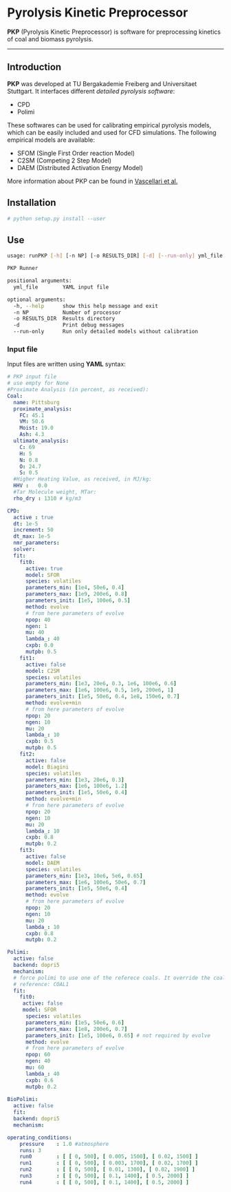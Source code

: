 Pyrolysis Kinetic Preprocessor
================
**PKP** (Pyrolysis Kinetic Preprocessor) is software for preprocessing
kinetics of coal and biomass pyrolysis.

----

## Introduction

**PKP** was developed at TU Bergakademie Freiberg and Universitaet Stuttgart. It interfaces different *detailed pyrolysis software*:

* CPD
* Polimi

These softwares can be used for calibrating empirical pyrolysis models, which can be easily included and used for CFD simulations.
The following empirical models are available:

* SFOM (Single First Order reaction Model)
* C2SM (Competing 2 Step Model) 
* DAEM (Distributed Activation Energy Model)

More information about PKP can be found in [Vascellari et al.]

## Installation

```bash
# python setup.py install --user
```

## Use

```bash
usage: runPKP [-h] [-n NP] [-o RESULTS_DIR] [-d] [--run-only] yml_file

PKP Runner

positional arguments:
  yml_file        YAML input file

optional arguments:
  -h, --help      show this help message and exit
  -n NP           Number of processor
  -o RESULTS_DIR  Results directory
  -d              Print debug messages
  --run-only      Run only detailed models without calibration
```

### Input file

Input files are written using **YAML** syntax:

```yaml
# PKP input file
# use empty for None
#Proximate Analysis (in percent, as received):
Coal:
  name: Pittsburg
  proximate_analysis:
    FC: 45.1
    VM: 50.6
    Moist: 19.0
    Ash: 4.3
  ultimate_analysis:
    C: 69
    H: 5
    N: 0.8
    O: 24.7
    S: 0.5
  #Higher Heating Value, as received, in MJ/kg:
  HHV :   0.0 
  #Tar Molecule weight, MTar:
  rho_dry : 1310 # kg/m3

CPD:
  active : true
  dt: 1e-5
  increment: 50
  dt_max: 1e-5
  nmr_parameters: 
  solver:
  fit:
    fit0:
      active: true
      model: SFOR
      species: volatiles
      parameters_min: [1e4, 50e6, 0.4]
      parameters_max: [1e9, 200e6, 0.8]
      parameters_init: [1e5, 100e6, 0.5] 
      method: evolve
      # from here parameters of evolve
      npop: 40
      ngen: 1
      mu: 40
      lambda_: 40
      cxpb: 0.0
      mutpb: 0.5
    fit1:
      active: false
      model: C2SM
      species: volatiles
      parameters_min: [1e3, 20e6, 0.3, 1e6, 100e6, 0.6]
      parameters_max: [1e6, 100e6, 0.5, 1e9, 200e6, 1]
      parameters_init: [1e5, 50e6, 0.4, 1e8, 150e6, 0.7]
      method: evolve+min
      # from here parameters of evolve
      npop: 20
      ngen: 10
      mu: 20
      lambda_: 10
      cxpb: 0.5
      mutpb: 0.5
    fit2:
      active: false
      model: Biagini
      species: volatiles
      parameters_min: [1e3, 20e6, 0.3]
      parameters_max: [1e6, 100e6, 1.2]
      parameters_init: [1e5, 50e6, 0.4]
      method: evolve+min
      # from here parameters of evolve
      npop: 20
      ngen: 10
      mu: 20
      lambda_: 10
      cxpb: 0.8
      mutpb: 0.2
    fit3:
      active: false
      model: DAEM
      species: volatiles
      parameters_min: [1e3, 10e6, 5e6, 0.65]
      parameters_max: [1e6, 100e6, 50e6, 0.7]
      parameters_init: [1e5, 50e6, 0.4]
      method: evolve
      # from here parameters of evolve
      npop: 20
      ngen: 10
      mu: 20
      lambda_: 10
      cxpb: 0.8
      mutpb: 0.2

Polimi:
  active: false
  backend: dopri5
  mechanism:
  # force polimi to use one of the referece coals. It override the coal settings
  # reference: COAL1  
  fit:
    fit0:
     active: false
     model: SFOR
      species: volatiles
      parameters_min: [1e5, 50e6, 0.6]
      parameters_max: [1e8, 200e6, 0.7]
      parameters_init: [1e5, 100e6, 0.65] # not required by evolve
      method: evolve
      # from here parameters of evolve
      npop: 60
      ngen: 40
      mu: 60
      lambda_: 40
      cxpb: 0.6
      mutpb: 0.2
    
BioPolimi:
  active: false
  fit:
  backend: dopri5
  mechanism:

operating_conditions:
    pressure    : 1.0 #atmosphere
    runs: 3
    run0        : [ [ 0, 500], [ 0.005, 1500], [ 0.02, 1500] ]
    run1        : [ [ 0, 500], [ 0.003, 1700], [ 0.02, 1700] ]
    run2        : [ [ 0, 500], [ 0.01, 1300], [ 0.02, 1900] ]
    run3        : [ [ 0, 500], [ 0.1, 1400], [ 0.5, 2000] ]
    run4        : [ [ 0, 500], [ 0.1, 1400], [ 0.5, 2000] ]
```


[Vascellari et al.]: 10.1016/j.fuel.2013.06.014 "Vascellari M, Arora R, Pollack M, Hasse C. Simulation of entrained flow gasification with advanced coal conversion submodels. Part 1: Pyrolysis. Fuel 2013;113:654–669."